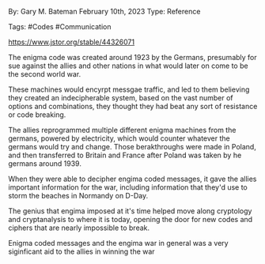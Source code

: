 By: Gary M. Bateman
February 10th, 2023
Type: Reference

Tags: #Codes #Communication 

https://www.jstor.org/stable/44326071

The enigma code was created around 1923 by the Germans, presumably for sue against the allies and other nations in what would later on come to be the second world war.

These machines would encyrpt messgae traffic, and led to them believing they created an indecipherable system, based on the vast number of options and combinations, they thought they had beat any sort of resistance or code breaking. 

The allies reprogrammed multiple different enigma machines from the germans, powered by electricity, which would counter whatever the germans would try and change. Those berakthroughs were made in Poland, and then transferred to Britain and France after Poland was taken by he germans around 1939. 

When they were able to decipher engima coded messages, it gave the allies important information for the war, including information that they'd use to storm the beaches in Normandy on D-Day.

The genius that engima imposed at it's time helped move along cryptology and cryptanalysis to where it is today, opening the door for new codes and ciphers that are nearly impossible to break. 

Enigma coded messages and the engima war in general was a very siginficant aid to the allies in winning the war
